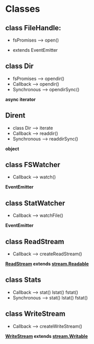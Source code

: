 # Classes

## class FileHandle:

  * fsPromises --> open()

  - extends EventEmitter

## class Dir

  * fsPromises  --> opendir()
  * Callback    --> opendir()
  * Synchronous --> opendirSync()

  **async iterator**

## Dirent

  * class Dir   --> iterate
  * Callback    --> readdir()
  * Synchronous --> readdirSync()

  **object**

## class FSWatcher

  * Callback --> watch()

  **EventEmitter**

## class StatWatcher

  * Callback --> watchFile()

  **EventEmitter**

## class ReadStream

  * Callback --> createReadStream()

  **[ReadStream](https://nodejs.org/dist/latest-v17.x/docs/api/fs.html#class-fsreadstream) extends [stream.Readable](https://nodejs.org/dist/latest-v17.x/docs/api/stream.html#class-streamreadable)**

## class Stats

  * Callback     --> stat()
                     lstat()
                     fstat()
  * Synchronous  --> stat()
                     lstat()
                     fstat()

## class WriteStream

  * Callback --> createWriteStream()

  **[WriteStream](https://nodejs.org/dist/latest-v17.x/docs/api/fs.html#class-fswritestream) extends [stream.Writable](https://nodejs.org/dist/latest-v17.x/docs/api/stream.html#class-streamwritable)**
